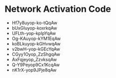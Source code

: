 # Network Activation Code
* Hf7y8uyop-ko-tQqAw
* bUxGIuyop-koxrkqAw
* UFLth-yop-kpIpYqAw
* Og-KAuyop-kYM1EqAw
* koBLkuyop-kGHvwqAw
* v2bwH-yop-kGEcYqAw
* CGyy1Oyop_ZzShgqAw
* AxFqjeyop_ZzvksqAw
* Q-Y9Peyop9Cx1KcqAw
* nK1rX-yop9JPje8qAw